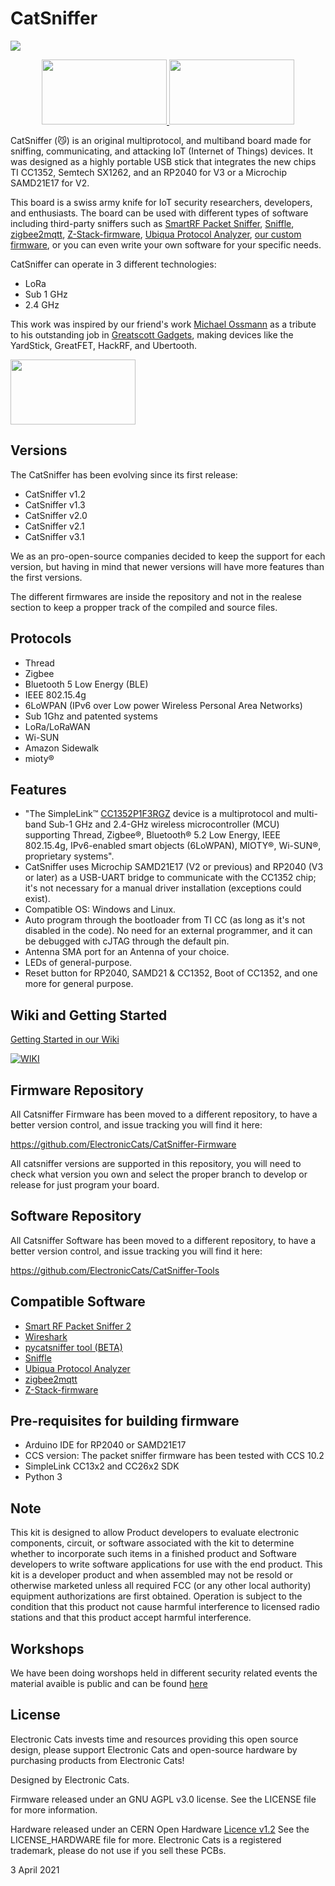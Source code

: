 # CatSniffer

<a href="https://github.com/ElectronicCats/CatSniffer/wiki">
  <img src="https://github.com/ElectronicCats/CatSniffer/assets/139595394/8ec74cfa-f5e9-42d0-aa6f-9f2a7513a761" />
</a>

<p align=center>
<a href="https://electroniccats.com/store/catsniffer/">
  <img src="https://electroniccats.com/wp-content/uploads/badge_store.png" width="200" height="104" />
</a>
<a href="https://github.com/ElectronicCats/CatSniffer/wiki">
  <img src="https://github.com/ElectronicCats/flipper-shields/assets/44976441/6aa7f319-3256-442e-a00d-33c8126833ec" width="200" height="104" />
</a>
</p>

CatSniffer (:smirk_cat:) is an original multiprotocol, and multiband board made for sniffing, communicating, and attacking IoT (Internet of Things) devices. It was designed as a highly portable USB stick that integrates the new chips TI CC1352, Semtech SX1262, and an RP2040 for V3 or a Microchip SAMD21E17 for V2.

This board is a swiss army knife for IoT security researchers, developers, and enthusiasts. The board can be used with different types of software including third-party sniffers such as [SmartRF Packet Sniffer](https://www.ti.com/tool/PACKET-SNIFFER), [Sniffle](https://github.com/ElectronicCats/Sniffle), [zigbee2mqtt](https://github.com/Koenkk/zigbee2mqtt), [Z-Stack-firmware](https://github.com/Koenkk/Z-Stack-firmware), [Ubiqua Protocol Analyzer](https://www.ubilogix.com/ubiqua/), [our custom firmware](https://github.com/ElectronicCats/CatSniffer/tree/master/firmware), or you can even write your own software for your specific needs.

CatSniffer can operate in 3 different technologies:
* LoRa
* Sub 1 GHz
* 2.4 GHz

This work was inspired by our friend's work [Michael Ossmann](https://twitter.com/michaelossmann) as a tribute to his outstanding job in [Greatscott Gadgets](https://greatscottgadgets.com/), making devices like the YardStick, GreatFET, HackRF, and Ubertooth.

<a href="https://electroniccats.com/store/catsniffer/">
  <img src="https://electroniccats.com/wp-content/uploads/badge_store.png" width="200" height="104" />
</a>

## Versions

The CatSniffer has been evolving since its first release:

- CatSniffer v1.2
- CatSniffer v1.3
- CatSniffer v2.0
- CatSniffer v2.1
- CatSniffer v3.1

We as an pro-open-source companies decided to keep the support for each version, but having in mind that newer versions will have more features than the first versions.

The different firmwares are inside the repository and not in the realese section to keep a propper track of the compiled and source files.

## Protocols
- Thread
- Zigbee
- Bluetooth 5 Low Energy (BLE)
- IEEE 802.15.4g
- 6LoWPAN (IPv6 over Low power Wireless Personal Area Networks)
- Sub 1Ghz and patented systems
- LoRa/LoRaWAN
- Wi-SUN
- Amazon Sidewalk
- mioty®
    

## Features
- "The SimpleLink™ [CC1352P1F3RGZ](https://www.ti.com/lit/ds/symlink/cc1352p.pdf?ts=1631314674885) device is a multiprotocol and multi-band Sub-1 GHz and 2.4-GHz wireless microcontroller (MCU) supporting Thread, Zigbee®, Bluetooth® 5.2 Low Energy, IEEE 802.15.4g, IPv6-enabled smart objects (6LoWPAN), MIOTY®, Wi-SUN®, proprietary systems".
- CatSniffer uses Microchip SAMD21E17 (V2 or previous) and RP2040 (V3 or later) as a USB-UART bridge to communicate with the CC1352 chip; it's not necessary for a manual driver installation (exceptions could exist).
- Compatible OS: Windows and Linux.
- Auto program through the bootloader from TI CC (as long as it's not disabled in the code). No need for an external programmer, and it can be debugged with cJTAG through the default pin.
- Antenna SMA port for an Antenna of your choice.
- LEDs of general-purpose.
- Reset button for RP2040, SAMD21 & CC1352, Boot of CC1352, and one more for general purpose.

## Wiki and Getting Started

[Getting Started in our Wiki](https://github.com/ElectronicCats/CatSniffer/wiki)

[![WIKI](https://user-images.githubusercontent.com/40640735/217364175-6e3af8df-e6b4-4fcd-9515-09ff02639f64.jpg)](https://github.com/ElectronicCats/CatSniffer/wiki)

## Firmware Repository
All Catsniffer Firmware has been moved to a different repository, to have a better version control, and issue tracking you will find it here:

https://github.com/ElectronicCats/CatSniffer-Firmware

All catsniffer versions are supported in this repository, you will need to check what version you own and select the proper branch to develop or release for just program your board.

## Software Repository
All Catsniffer Software has been moved to a different repository, to have a better version control, and issue tracking you will find it here:

https://github.com/ElectronicCats/CatSniffer-Tools

## Compatible Software
* [Smart RF Packet Sniffer 2](https://github.com/ElectronicCats/CatSniffer/wiki/05.-Supported-Software#smart-rf-packet-sniffer-2)
* [Wireshark](https://github.com/ElectronicCats/CatSniffer/wiki/05.-Supported-Software#wireshark)
* [pycatsniffer tool (BETA)](https://github.com/ElectronicCats/CatSniffer/wiki/05.-Supported-Software#pycatsniffer-tool-beta)
* [Sniffle](https://github.com/ElectronicCats/CatSniffer/wiki/05.-Supported-Software#sniffle)
* [Ubiqua Protocol Analyzer](https://github.com/ElectronicCats/CatSniffer/wiki/05.-Supported-Software#ubiqua-protocol-analyzer)
* [zigbee2mqtt](https://github.com/Koenkk/zigbee2mqtt)
* [Z-Stack-firmware](https://github.com/Koenkk/Z-Stack-firmware)

## Pre-requisites for building firmware
* Arduino IDE for RP2040 or SAMD21E17
* CCS version: The packet sniffer firmware has been tested with CCS 10.2
* SimpleLink CC13x2 and CC26x2 SDK 
* Python 3

## Note
This kit is designed to allow Product developers to evaluate electronic components, circuit, or software associated with the kit to determine whether to incorporate such items in a finished product and Software developers to write software applications for use with the end product. This kit is a developer product and when assembled may not be resold or otherwise marketed unless all required FCC (or any other local authority) equipment authorizations are first obtained. Operation is subject to the condition that this product not cause harmful interference to licensed radio stations and that this product accept harmful interference.

## Workshops

We have been doing worshops held in different security related events the material avaible is public and can be found [here](https://drive.google.com/drive/folders/1SxkF2-uWVFw2BZa5lym5f42ivyW23bVV)

## License

Electronic Cats invests time and resources providing this open source design, please support Electronic Cats and open-source hardware by purchasing products from Electronic Cats!

Designed by Electronic Cats.

Firmware released under an GNU AGPL v3.0 license. See the LICENSE file for more information.

Hardware released under an CERN Open Hardware [Licence v1.2](https://github.com/ElectronicCats/CatSniffer/blob/master/LICENSE.md) See the LICENSE_HARDWARE file for more.
Electronic Cats is a registered trademark, please do not use if you sell these PCBs.

3 April 2021
